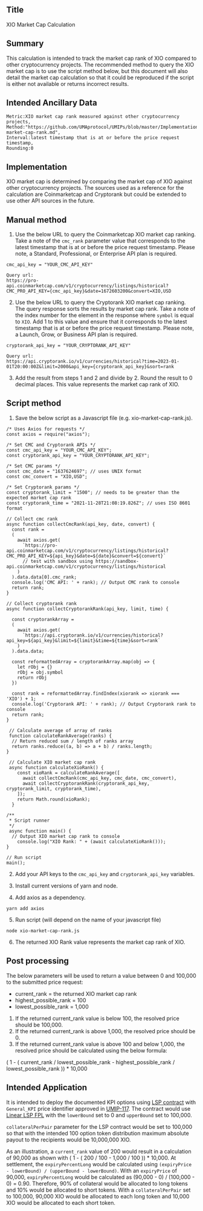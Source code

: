 ## Title

XIO Market Cap Calculation

## Summary

This calculation is intended to track the market cap rank of XIO compared to other cryptocurrency projects. The recommended method to query the XIO market cap is to use the script method below, but this document will also detail the market cap calculation so that it could be reproduced if the script is either not available or returns incorrect results.

## Intended Ancillary Data

```
Metric:XIO market cap rank measured against other cryptocurrency projects,
Method:"https://github.com/UMAprotocol/UMIPs/blob/master/Implementations/xio-market-cap-rank.md",
Interval:latest timestamp that is at or before the price request timestamp,
Rounding:0
```

## Implementation

XIO market cap is determined by comparing the market cap of XIO against other cryptocurrency projects. The sources used as a reference for the calculation are Coinmarketcap and Cryptorank but could be extended to use other API sources in the future.

## Manual method

1. Use the below URL to query the Coinmarketcap XIO market cap ranking. Take a note of the `cmc_rank` parameter value that corresponds to the latest timestamp that is at or before the price request timestamp. Please note, a Standard, Professional, or Enterprise API plan is required.

```
cmc_api_key = "YOUR_CMC_API_KEY"

Query url:
https://pro-api.coinmarketcap.com/v1/cryptocurrency/listings/historical?CMC_PRO_API_KEY={cmc_api_key}&date=1672603200&convert=XIO,USD
```
2. Use the below URL to query the Cryptorank XIO market cap ranking. The query response sorts the results by market cap rank. Take a note of the index number for the element in the response where `symbol` is equal to `XIO`. Add 1 to this value and ensure that it corresponds to the latest timestamp that is at or before the price request timestamp. Please note, a Launch, Grow, or Business API plan is required. 

```
cryptorank_api_key = "YOUR_CRYPTORANK_API_KEY"

Query url:
https://api.cryptorank.io/v1/currencies/historical?time=2023-01-01T20:00:00Z&limit=2000&api_key={cryptorank_api_key}&sort=rank
```
3. Add the result from steps 1 and 2 and divide by 2. Round the result to 0 decimal places. This value represents the market cap rank of XIO.

## Script method

1. Save the below script as a Javascript file (e.g. xio-market-cap-rank.js).

```
/* Uses Axios for requests */
const axios = require("axios");

/* Set CMC and Cryptorank APIs */
const cmc_api_key = "YOUR_CMC_API_KEY";
const cryptorank_api_key = "YOUR_CRYPTORANK_API_KEY";

/* Set CMC params */
const cmc_date = "1637624697"; // uses UNIX format
const cmc_convert = "XIO,USD";

/* Set Cryptorank params */
const cryptorank_limit = "1500"; // needs to be greater than the expected market cap rank
const cryptorank_time = "2021-11-28T21:08:19.826Z"; // uses ISO 8601 format

// Collect cmc rank
async function collectCmcRank(api_key, date, convert) {
  const rank = 
  (
    await axios.get(
      `https://pro-api.coinmarketcap.com/v1/cryptocurrency/listings/historical?CMC_PRO_API_KEY=${api_key}&date=${date}&convert=${convert}`
      // test with sandbox using https://sandbox-api.coinmarketcap.com/v1/cryptocurrency/listings/historical
    )
  ).data.data[0].cmc_rank;
  console.log('CMC API: ' + rank); // Output CMC rank to console
  return rank;
}

// Collect cryptorank rank
async function collectCryptorankRank(api_key, limit, time) {

  const cryptorankArray = 
  (
    await axios.get(
      `https://api.cryptorank.io/v1/currencies/historical?api_key=${api_key}&limit=${limit}&time=${time}&sort=rank`
    )
  ).data.data;
  
  const reformattedArray = cryptorankArray.map(obj => {
    let rObj = {}
    rObj = obj.symbol
    return rObj
  })

  const rank = reformattedArray.findIndex(xiorank => xiorank === 'XIO') + 1;
  console.log('Cryptorank API: ' + rank); // Output Cryptorank rank to console
  return rank;
}

 // Calculate average of array of ranks
 function calculateRankAverage(ranks) {
  // Return reduced sum / length of ranks array
  return ranks.reduce((a, b) => a + b) / ranks.length;
}

 // Calculate XIO market cap rank
 async function calculateXioRank() {
    const xioRank = calculateRankAverage([
      await collectCmcRank(cmc_api_key, cmc_date, cmc_convert),
      await collectCryptorankRank(cryptorank_api_key, cryptorank_limit, cryptorank_time),
    ]);
    return Math.round(xioRank);
  }

/**
 * Script runner
 */
 async function main() {
  // Output XIO market cap rank to console
    console.log("XIO Rank: " + (await calculateXioRank()));
}

// Run script
main();
```

2. Add your API keys to the `cmc_api_key` and `cryptorank_api_key` variables.

3. Install current versions of yarn and node.

4. Add axios as a dependency.

```
yarn add axios
```

5. Run script (will depend on the name of your javascript file)
```
node xio-market-cap-rank.js
```

6. The returned XIO Rank value represents the market cap rank of XIO.

## Post processing

The below parameters will be used to return a value between 0 and 100,000 to the submitted price request:
- current_rank = the returned XIO market cap rank
- highest_possible_rank = 100
- lowest_possible_rank = 1,000

1. If the returned current_rank value is below 100, the resolved price should be 100,000.
2. If the returned current_rank is above 1,000, the resolved price should be 0.
3. If the returned current_rank value is above 100 and below 1,000, the resolved price should be calculated using the below formula:

( 1 - ( current_rank / lowest_possible_rank - highest_possible_rank / lowest_possible_rank )) * 10,000

## Intended Application

It is intended to deploy the documented KPI options using [LSP contract](https://github.com/UMAprotocol/protocol/blob/master/packages/core/contracts/financial-templates/long-short-pair/LongShortPair.sol) with `General_KPI` price identifier approved in [UMIP-117](https://github.com/UMAprotocol/UMIPs/blob/master/UMIPs/umip-117.md). The contract would use [Linear LSP FPL](https://github.com/UMAprotocol/protocol/blob/master/packages/core/contracts/financial-templates/common/financial-product-libraries/long-short-pair-libraries/LinearLongShortPairFinancialProductLibrary.sol) with the `lowerBound` set to 0 and `upperBound` set to 100,000.

`collateralPerPair` parameter for the LSP contract would be set to 100,000 so that with the intended 100 option token distribution maximum absolute payout to the recipients would be 10,000,000 XIO.

As an illustration, a `current_rank` value of 200 would result in a calculation of 90,000 as shown with ( 1 - ( 200 / 100 - 1,000 / 100 )) * 10,000. At settlement, the `expiryPercentLong` would be calculated using `(expiryPrice - lowerBound) / (upperBound - lowerBound)`. With an `expiryPrice` of 90,000, `expiryPercentLong` would be calculated as (90,000 - 0) / (100,000 - 0) = 0.90. Therefore, 90% of collateral would be allocated to long tokens and 10% would be allocated to short tokens. With a `collateralPerPair` set to 100,000, 90,000 XIO would be allocated to each long token and 10,000 XIO would be allocated to each short token.